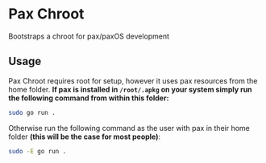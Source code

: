 # Pax Chroot

Bootstraps a chroot for pax/paxOS development

## Usage

Pax Chroot requires root for setup, however it uses pax resources from the home folder. **If pax is installed in `/root/.apkg` on your system simply run the following command from within this folder:**

```bash
sudo go run .
```

Otherwise run the following command as the user with pax in their home folder **(this will be the case for most people)**:

```bash
sudo -E go run .
```